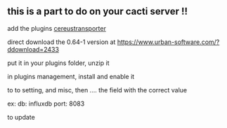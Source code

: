 ## this is a part to do on your cacti server !!

add the plugins [cereustransporter](https://www.urban-software.com/products/nmid-plugins/cereustransporter/)

direct download the 0.64-1 version at https://www.urban-software.com/?ddownload=2433

put it in your plugins folder, unzip it

in plugins management, install and enable it

to to setting, and misc, then .... the field with the correct value

ex:
db: influxdb
port: 8083

to update

